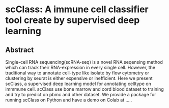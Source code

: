 # scClass: A immune cell classifier tool create by supervised deep learning

## Abstract
Single-cell RNA sequencing(scRNA-seq) is a novel RNA seqensing method which can track their RNA-expression in every single cell. 
However, the traditional way to annotate cell-type like isolate by flow cytometry or clustering by seurat is either expensive or inefficient.
Here we present scClass, a supervised deep learning model for annotating celltype on immmune cell.
scClass use bone marrow and cord blood dataset to training and try to predict on pbmc and other dataset.
We provide a package for running scClass on Python and have a demo on Colab at .....

